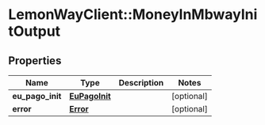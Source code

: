 # LemonWayClient::MoneyInMbwayInitOutput

## Properties
Name | Type | Description | Notes
------------ | ------------- | ------------- | -------------
**eu_pago_init** | [**EuPagoInit**](EuPagoInit.md) |  | [optional] 
**error** | [**Error**](Error.md) |  | [optional] 


